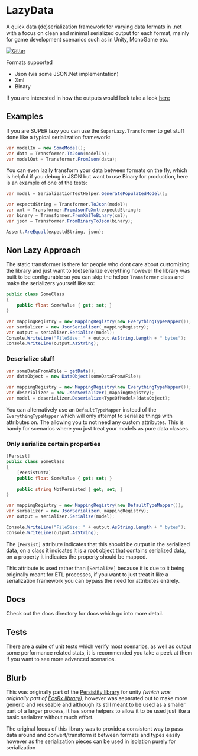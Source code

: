 # LazyData

A quick data (de)serialization framework for varying data formats in .net with a focus on clean and minimal serialized output for each format, mainly for game development scenarios such as in Unity, MonoGame etc.

[![Gitter](https://badges.gitter.im/grofit/persistity.svg)](https://gitter.im/grofit/persistity?utm_source=badge&utm_medium=badge&utm_campaign=pr-badge)

Formats supported

- Json (via some JSON.Net implementation)
- Xml
- Binary

If you are interested in how the outputs would look take a look [here](docs/example-outputs.md)

## Examples 

If you are SUPER lazy you can use the `SuperLazy.Transformer` to get stuff done like a typical serialization framework:

```csharp
var modelIn = new SomeModel();
var data = Transformer.ToJson(modelIn);
var modelOut = Transformer.FromJson(data);
```

You can even lazily transform your data between formats on the fly, which is helpful if you debug in JSON but want to use Binary for production, here is an example of one of the tests:

```csharp
var model = SerializationTestHelper.GeneratePopulatedModel();

var expectdString = Transformer.ToJson(model);
var xml = Transformer.FromJsonToXml(expectdString);
var binary = Transformer.FromXmlToBinary(xml);
var json = Transformer.FromBinaryToJson(binary);

Assert.AreEqual(expectdString, json);
```

## Non Lazy Approach

The static transformer is there for people who dont care about customizing the library and just want to (de)serialize everything however the library was built to be configurable so you can skip the helper `Transformer` class and make the serializers yourself like so:

```csharp
public class SomeClass
{
    public float SomeValue { get; set; }
}

var mappingRegistry = new MappingRegistry(new EverythingTypeMapper());
var serializer = new JsonSerializer(_mappingRegistry);
var output = serializer.Serialize(model);
Console.WriteLine("FileSize: " + output.AsString.Length + " bytes");
Console.WriteLine(output.AsString);
```

### Deserialize stuff
```csharp
var someDataFromAFile = getData();
var dataObject = new DataObject(someDataFromAFile);

var mappingRegistry = new MappingRegistry(new EverythingTypeMapper());
var deserializer = new JsonSerializer(_mappingRegistry);
var model = deserializer.Deserialize<TypeOfModel>(dataObject);
```

You can alternatively use an `DefaultTypeMapper` instead of the `EverythingTypeMapper` which will only attempt to serialize things with attributes on. The allowing you to not need any custom attributes. This is handy for scenarios where you just treat your models as pure data classes.


### Only serialize certain properties
```csharp
[Persist]
public class SomeClass
{
	[PersistData]
    public float SomeValue { get; set; }
	
	public string NotPersisted { get; set; }
}

var mappingRegistry = new MappingRegistry(new DefaultTypeMapper());
var serializer = new JsonSerializer(_mappingRegistry);
var output = serializer.Serialize(model);

Console.WriteLine("FileSize: " + output.AsString.Length + " bytes");
Console.WriteLine(output.AsString);
```

The `[Persist]` attribute indicates that this should be output in the serialized data, on a class it indicates it is a root object that contains serialized data, on a property it indicates the property should be mapped.

This attribute is used rather than `[Serialize]` because it is due to it being originally meant for ETL processes, if you want to just treat it like a serialization framework you can bypass the need for attributes entirely.

## Docs

Check out the docs directory for docs which go into more detail.

## Tests

There are a suite of unit tests which verify most scenarios, as well as output some performance related stats, it is recommended you take a peek at them if you want to see more advanced scenarios.

## Blurb

This was originally part of the [Persistity library](https://github.com/grofit/persistity) for unity *(which was originally part of [EcsRx library](https://github.com/grofit/ecsrx))*, however was separated out to make more generic and reuseable and although its still meant to be used as a smaller part of a larger process, it has some helpers to allow it to be used just like a basic serializer without much effort.

The original focus of this library was to provide a consistent way to pass data around and convert/transform it between formats and types easily however as the serialization pieces can be used in isolation purely for serialization 
